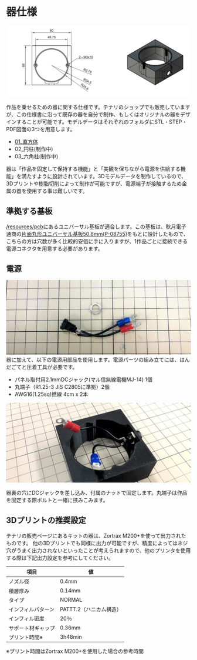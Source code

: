 # 器仕様

![dimension_sample](assets/dimension_sample.jpg)

作品を乗せるための器に関する仕様です。テナリのショップでも販売していますが、この仕様書に沿って既存の器を自分で制作、もしくはオリジナルの器をデザインすることが可能です。モデルデータはそれぞれのフォルダにSTL・STEP・PDF図面の3つを用意します。

- [01_直方体](vase01_square)
- 02_円柱(制作中)
- 03_六角柱(制作中)

器は「作品を固定して保持する機能」と「美観を保ちながら電源を供給する機能」を満たすように設計されています。3Dモデルデータを制作しているので、3Dプリントや樹脂切削によって制作が可能ですが、電源端子が接触するため金属の器を使用する事は難しいです。

## 準拠する基板

[/resources/pcb](../pcb)にあるユニバーサル基板が適合します。この基板は、秋月電子通商の[片面丸形ユニバーサル基板50.8mm(P-08755)](http://akizukidenshi.com/catalog/g/gP-08755/)をもとに設計したもので、こちらの方は穴数が多く比較的安価に手に入りますが、1作品ごとに接続できる電源コネクタを用意する必要があります。

## 電源

![電源ライン](assets/power.jpg)
器に加えて、以下の電源用部品を使用します。電源パーツの組み立てには、はんだごてと圧着工具が必要です。

- パネル取付用2.1mmDCジャック(マル信無線電機MJ-14) 1個
- 丸端子（R1.25-3 JIS C2805に準拠）2個
- AWG16(1.25sq)撚線 4cm x 2本

![電源組み立て](assets/power_insert.jpg)

器裏の穴にDCジャックを差し込み、付属のナットで固定します。丸端子は作品を固定する際ボルトと一緒に挟みこみます。

## 3Dプリントの推奨設定

テナリの販売ページにあるキットの器は、Zortrax M200+を使って出力されたものです。
他の3Dプリントでも同様に出力が可能ですが、精度によってはネジ穴がうまく出力されないといったことが考えられますので、他のプリンタを使用する際は下記出力設定を参考にしてください。

| 項目        | 値               |
| --------- | --------------- |
| ノズル径      | 0.4mm           |
| 積層厚み      | 0.14mm          |
| タイプ       | NORMAL          |
| インフィルパターン | PATTT.2（ハニカム構造） |
| インフィル密度   | 20％             |
| サポート材ギャップ | 0.36mm          |
| プリント時間※   | 3h48min                |

※プリント時間はZortrax M200+を使用した場合の参考時間
